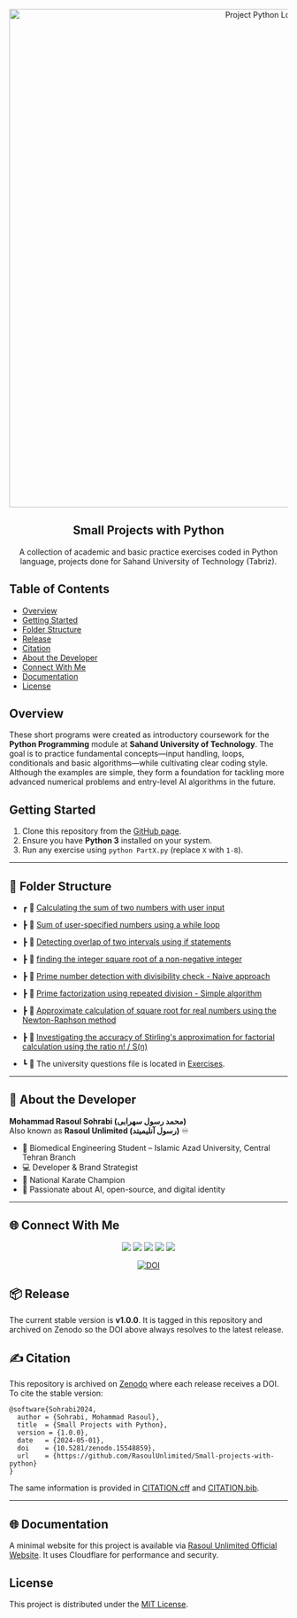 <p align="center">
  <img src="https://github.com/user-attachments/assets/b17cd200-d9f2-44fa-8dd8-eab7343b740d" alt="Project Python Logo" width="900"/>
</p>

<h2 align="center">Small Projects with Python</h2>
<p align="center">A collection of academic and basic practice exercises coded in Python language, projects done for Sahand University of Technology (Tabriz).</p>

## Table of Contents
- [Overview](#overview)
- [Getting Started](#getting-started)
- [Folder Structure](#-folder-structure)
- [Release](#-release)
- [Citation](#-citation)
- [About the Developer](#-about-the-developer)
- [Connect With Me](#-connect-with-me)
- [Documentation](#-documentation)
- [License](#license)

## Overview

These short programs were created as introductory coursework for the
**Python Programming** module at **Sahand University of Technology**.
The goal is to practice fundamental concepts&mdash;input handling, loops,
conditionals and basic algorithms&mdash;while cultivating clear coding style.
Although the examples are simple, they form a foundation for tackling more
advanced numerical problems and entry-level AI algorithms in the future.

## Getting Started

1. Clone this repository from the [GitHub page](https://github.com/RasoulUnlimited/Small-projects-with-python).
2. Ensure you have **Python 3** installed on your system.
3. Run any exercise using `python PartX.py` (replace `X` with `1-8`).


---

## 📁 Folder Structure

- ┏ 📂 [Calculating the sum of two numbers with user input](https://github.com/RasoulUnlimited/Small-projects-with-python/blob/main/Part1.py)
 
- ┣ 📂 [Sum of user-specified numbers using a while loop](https://github.com/RasoulUnlimited/Small-projects-with-python/blob/main/Part2.py)
 
- ┣ 📂 [Detecting overlap of two intervals using if statements](https://github.com/RasoulUnlimited/Small-projects-with-python/blob/main/Part3.py)
 
- ┣ 📂 [finding the integer square root of a non-negative integer](https://github.com/RasoulUnlimited/Small-projects-with-python/blob/main/Part4.py)

- ┣ 📂 [Prime number detection with divisibility check - Naive approach](https://github.com/RasoulUnlimited/Small-projects-with-python/blob/main/Part5.py)

- ┣ 📂 [Prime factorization using repeated division - Simple algorithm](https://github.com/RasoulUnlimited/Small-projects-with-python/blob/main/Part6.py)
 
- ┣ 📂 [Approximate calculation of square root for real numbers using the Newton-Raphson method](https://github.com/RasoulUnlimited/Small-projects-with-python/blob/main/Part7.py)
 
- ┣ 📂 [Investigating the accuracy of Stirling's approximation for factorial calculation using the ratio n! / S(n)](https://github.com/RasoulUnlimited/Small-projects-with-python/blob/main/Part8.py)

- ┗ 📂 The university questions file is located in [Exercises](https://github.com/RasoulUnlimited/Small-projects-with-python/blob/main/Exercises.pdf).

---

## 👤 About the Developer

**Mohammad Rasoul Sohrabi (محمد رسول سهرابی)**  
Also known as **Rasoul Unlimited (رسول آنلیمیتد)** ♾

- 🧠 Biomedical Engineering Student – Islamic Azad University, Central Tehran Branch
- 💻 Developer & Brand Strategist  
- 🥋 National Karate Champion  
- 📡 Passionate about AI, open-source, and digital identity

---

## 🌐 Connect With Me

<p align="center">
  <a href="https://rasoulunlimited.ir"><img src="https://img.shields.io/badge/Website-RasoulUnlimited-blue?style=for-the-badge&logo=google-chrome"/></a>
  <a href="https://instagram.com/Rasoul.Unlimited"><img src="https://img.shields.io/badge/Instagram-Rasoul.Unlimited-purple?style=for-the-badge&logo=instagram&logoColor=white"/></a>
  <a href="https://t.me/RasoulUnlimited"><img src="https://img.shields.io/badge/Telegram-RasoulUnlimited-blue?style=for-the-badge&logo=telegram"/></a>
  <a href="https://medium.com/@rasoulunlimited"><img src="https://img.shields.io/badge/Medium-@rasoulunlimited-black?style=for-the-badge&logo=medium"/></a>
  <a href="https://orcid.org/0009-0004-7177-2080"><img src="https://img.shields.io/badge/ORCID-0009--0004--7177--2080-brightgreen?style=for-the-badge&logo=orcid"/></a>
</p>

<p align="center">
  <a href="https://doi.org/10.5281/zenodo.15548859"><img src="https://zenodo.org/badge/770882662.svg" alt="DOI"></a>
</p>

## 📦 Release

The current stable version is **v1.0.0**. It is tagged in this repository and archived on Zenodo so the DOI above always resolves to the latest release.



## ✍️ Citation

This repository is archived on [Zenodo](https://doi.org/10.5281/zenodo.15548859) where each release receives a DOI. To cite the stable version:

```
@software{Sohrabi2024,
  author = {Sohrabi, Mohammad Rasoul},
  title  = {Small Projects with Python},
  version = {1.0.0},
  date   = {2024-05-01},
  doi    = {10.5281/zenodo.15548859},
  url    = {https://github.com/RasoulUnlimited/Small-projects-with-python}
}
```

The same information is provided in [CITATION.cff](CITATION.cff) and [CITATION.bib](CITATION.bib).

---

## 🌐 Documentation

A minimal website for this project is available via [Rasoul Unlimited Official Website](https://rasoulunlimited.ir/projects/python-projects/). It uses Cloudflare for performance and security.

## License

This project is distributed under the [MIT License](LICENSE).
